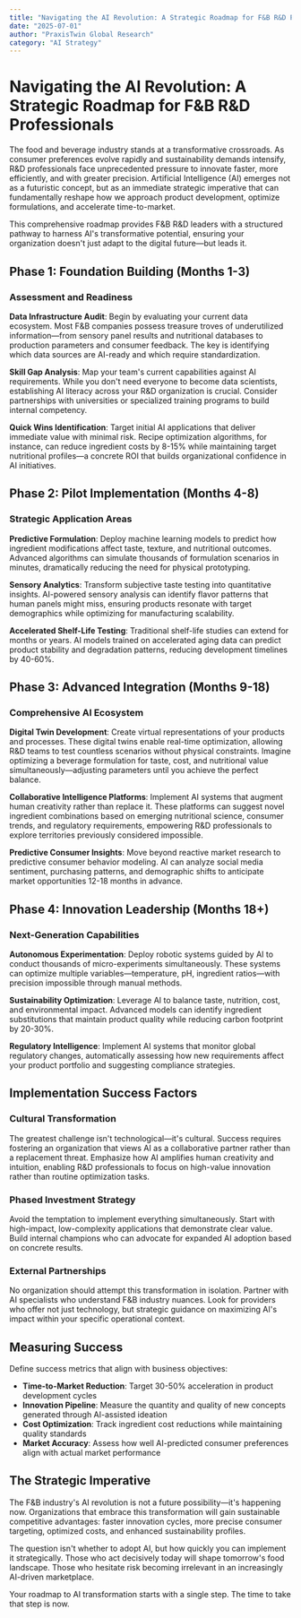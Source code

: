 ```yaml
---
title: "Navigating the AI Revolution: A Strategic Roadmap for F&B R&D Professionals"
date: "2025-07-01"
author: "PraxisTwin Global Research"
category: "AI Strategy"
---
```


# Navigating the AI Revolution: A Strategic Roadmap for F&B R&D Professionals

The food and beverage industry stands at a transformative crossroads. As consumer preferences evolve rapidly and sustainability demands intensify, R&D professionals face unprecedented pressure to innovate faster, more efficiently, and with greater precision. Artificial Intelligence (AI) emerges not as a futuristic concept, but as an immediate strategic imperative that can fundamentally reshape how we approach product development, optimize formulations, and accelerate time-to-market.

This comprehensive roadmap provides F&B R&D leaders with a structured pathway to harness AI's transformative potential, ensuring your organization doesn't just adapt to the digital future—but leads it.

## Phase 1: Foundation Building (Months 1-3)

### Assessment and Readiness

**Data Infrastructure Audit**: Begin by evaluating your current data ecosystem. Most F&B companies possess treasure troves of underutilized information—from sensory panel results and nutritional databases to production parameters and consumer feedback. The key is identifying which data sources are AI-ready and which require standardization.

**Skill Gap Analysis**: Map your team's current capabilities against AI requirements. While you don't need everyone to become data scientists, establishing AI literacy across your R&D organization is crucial. Consider partnerships with universities or specialized training programs to build internal competency.

**Quick Wins Identification**: Target initial AI applications that deliver immediate value with minimal risk. Recipe optimization algorithms, for instance, can reduce ingredient costs by 8-15% while maintaining target nutritional profiles—a concrete ROI that builds organizational confidence in AI initiatives.

## Phase 2: Pilot Implementation (Months 4-8)

### Strategic Application Areas

**Predictive Formulation**: Deploy machine learning models to predict how ingredient modifications affect taste, texture, and nutritional outcomes. Advanced algorithms can simulate thousands of formulation scenarios in minutes, dramatically reducing the need for physical prototyping.

**Sensory Analytics**: Transform subjective taste testing into quantitative insights. AI-powered sensory analysis can identify flavor patterns that human panels might miss, ensuring products resonate with target demographics while optimizing for manufacturing scalability.

**Accelerated Shelf-Life Testing**: Traditional shelf-life studies can extend for months or years. AI models trained on accelerated aging data can predict product stability and degradation patterns, reducing development timelines by 40-60%.

## Phase 3: Advanced Integration (Months 9-18)

### Comprehensive AI Ecosystem

**Digital Twin Development**: Create virtual representations of your products and processes. These digital twins enable real-time optimization, allowing R&D teams to test countless scenarios without physical constraints. Imagine optimizing a beverage formulation for taste, cost, and nutritional value simultaneously—adjusting parameters until you achieve the perfect balance.

**Collaborative Intelligence Platforms**: Implement AI systems that augment human creativity rather than replace it. These platforms can suggest novel ingredient combinations based on emerging nutritional science, consumer trends, and regulatory requirements, empowering R&D professionals to explore territories previously considered impossible.

**Predictive Consumer Insights**: Move beyond reactive market research to predictive consumer behavior modeling. AI can analyze social media sentiment, purchasing patterns, and demographic shifts to anticipate market opportunities 12-18 months in advance.

## Phase 4: Innovation Leadership (Months 18+)

### Next-Generation Capabilities

**Autonomous Experimentation**: Deploy robotic systems guided by AI to conduct thousands of micro-experiments simultaneously. These systems can optimize multiple variables—temperature, pH, ingredient ratios—with precision impossible through manual methods.

**Sustainability Optimization**: Leverage AI to balance taste, nutrition, cost, and environmental impact. Advanced models can identify ingredient substitutions that maintain product quality while reducing carbon footprint by 20-30%.

**Regulatory Intelligence**: Implement AI systems that monitor global regulatory changes, automatically assessing how new requirements affect your product portfolio and suggesting compliance strategies.

## Implementation Success Factors

### Cultural Transformation

The greatest challenge isn't technological—it's cultural. Success requires fostering an organization that views AI as a collaborative partner rather than a replacement threat. Emphasize how AI amplifies human creativity and intuition, enabling R&D professionals to focus on high-value innovation rather than routine optimization tasks.

### Phased Investment Strategy

Avoid the temptation to implement everything simultaneously. Start with high-impact, low-complexity applications that demonstrate clear value. Build internal champions who can advocate for expanded AI adoption based on concrete results.

### External Partnerships

No organization should attempt this transformation in isolation. Partner with AI specialists who understand F&B industry nuances. Look for providers who offer not just technology, but strategic guidance on maximizing AI's impact within your specific operational context.

## Measuring Success

Define success metrics that align with business objectives:
- **Time-to-Market Reduction**: Target 30-50% acceleration in product development cycles
- **Innovation Pipeline**: Measure the quantity and quality of new concepts generated through AI-assisted ideation
- **Cost Optimization**: Track ingredient cost reductions while maintaining quality standards
- **Market Accuracy**: Assess how well AI-predicted consumer preferences align with actual market performance

## The Strategic Imperative

The F&B industry's AI revolution is not a future possibility—it's happening now. Organizations that embrace this transformation will gain sustainable competitive advantages: faster innovation cycles, more precise consumer targeting, optimized costs, and enhanced sustainability profiles.

The question isn't whether to adopt AI, but how quickly you can implement it strategically. Those who act decisively today will shape tomorrow's food landscape. Those who hesitate risk becoming irrelevant in an increasingly AI-driven marketplace.

Your roadmap to AI transformation starts with a single step. The time to take that step is now.
